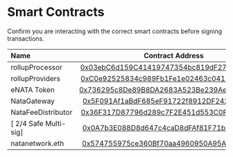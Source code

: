 # Smart Contracts

Confirm you are interacting with the correct smart contracts before signing transactions.

| Name | Contract Address |
| :---  | :----:   |
| rollupProcessor | [0x03ebC6d159C41419747354bc819dF274Da9948B5](https://polygonscan.com/address/0x03ebc6d159c41419747354bc819df274da9948b5#code) |
| rollupProviders | [0xC0e92525834c989Fb1Fe1e02463c0419A5C992A9](https://polygonscan.com/address/0xc0e92525834c989fb1fe1e02463c0419a5c992a9) |
| eNATA Token | [0x736295c8De89B8DA2683A523Be239Ae9D5937D87](https://polygonscan.com/token/0x736295c8de89b8da2683a523be239ae9d5937d87#code) |
| NataGateway | [0x5F091Af1aBdF685eF91722f8912DF2423FFCBC1E](https://polygonscan.com/address/0x5F091Af1aBdF685eF91722f8912DF2423FFCBC1E#code) |
| NataFeeDistributor | [0x36F317D87796d289c7F2E451d553C0FdBB13a075](https://polygonscan.com/address/0x36f317d87796d289c7f2e451d553c0fdbb13a075#code) |
| \[ 2/4 Safe Multi-sig\] | [0x0A7b3E088D8d647c4caD8dFAf81F71bF8250e030](https://app.safe.global/home?safe=matic:0x0A7b3E088D8d647c4caD8dFAf81F71bF8250e030) |
| natanetwork.eth | [0x574755975ce360Bf70aa4960950A95AE3A2C0f92](https://etherscan.io/address/0x574755975ce360Bf70aa4960950A95AE3A2C0f92) |